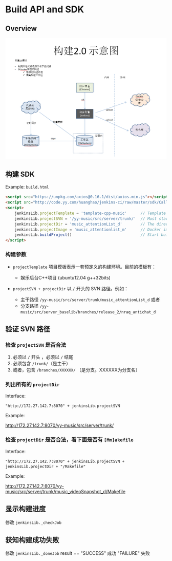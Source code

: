 # Build API and SDK

## Overview

![Overview](/ci-2.png)

## 构建 SDK

Example: `build.html`

```html
<script src="https://unpkg.com/axios@0.16.1/dist/axios.min.js"></script>
<script src="http://code.yy.com/huanghao/jenkins-ci/raw/master/sdk/CallJenkins.js"></script>
<script>
    jenkinsLib.projectTemplate = 'template-cpp-music'      // Template for yy-music C++ projects. Every biz has its own template.
    jenkinsLib.projectSVN = '/yy-music/src/server/trunk/'  // Must start with '/' and must end with '/'
    jenkinsLib.projectDir = 'music_attentionList_d'        // The direct sub-dir of above path
    jenkinsLib.projectImage = 'music_attentionlist_m'      // Docker image name
    jenkinsLib.buildProject()                              // Start build
</script>
```

### 构建参数

*   `projectTemplate` 项目模板表示一套预定义的构建环境。目前的模板有：

    -   娱乐后台C++项目 (ubuntu12.04 g++32bits)

*   `projectSVN + projectDir` 以 `/` 开头的 SVN 路径。例如：
    
    -   主干路径 `/yy-music/src/server/trunk/music_attentionList_d` 或者
    -   分支路径 `/yy-music/src/server_baselib/branches/release_2/nraq_antichat_d`

## 验证 SVN 路径 

### 检查 `projectSVN` 是否合法

1. 必须以 `/` 开头 ，必须以 `/` 结尾
2. 必须包含 `/trunk/`（是主干）
3. 或者，包含 `/branches/XXXXXX/` （是分支。XXXXXX为分支名）

### 列出所有的 `projectDir`

Interface:

    "http://172.27.142.7:8070" + jenkinsLib.projectSVN

Example:

http://172.27.142.7:8070/yy-music/src/server/trunk/

### 检查 `projectDir` 是否合法，看下面是否有 `[Mm]akefile`

Interface:

    "http://172.27.142.7:8070" + jenkinsLib.projectSVN + jenkinsLib.projectDir + "/Makefile"
    
Example:

 http://172.27.142.7:8070/yy-music/src/server/trunk/music_videoSnapshot_d/Makefile
 
## 显示构建进度

修改 `jenkinsLib._checkJob` 

## 获知构建成功失败

修改 `jenkinsLib._doneJob`   result == "SUCCESS" 成功 "FAILURE" 失败  

